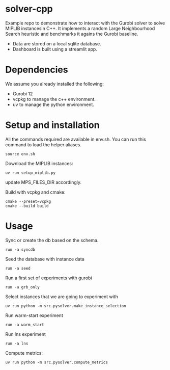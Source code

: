 # solver-cpp 

Example repo to demonstrate how to interact with the Gurobi solver to solve MIPLIB instancesin C++. It implements a random Large Neighbourhood Search heuristic and benchmarks it agains the Gurobi baseline. 

- Data are stored on a local sqlite database. 
- Dashboard is built using a streamlit app. 

# Dependencies 
We assume you already installed the following:
 - Gurobi 12
 - vcpkg to manage the c++ environment. 
 - uv to manage the python environment.

# Setup and installation 
All the commands required are available in env.sh. You can run this command to load the helper aliases. 
```
source env.sh 
```

Download the MIPLIB instances: 
```
uv run setup_miplib.py
```
update MPS_FILES_DIR accordingly. 

Build with vcpkg and cmake:
```
cmake --preset=vcpkg
cmake --build build
```

# Usage 
Sync or create the db based on the schema. 
```
run -a syncdb
```

Seed the database with instance data 
```
run -a seed 
````

Run a first set of experiments with gurobi
```
run -a grb_only 
```

Select instances that we are going to experiment with 
```
uv run python -m src.pysolver.make_instance_selection
```

Run warm-start experiment 
```
run -a warm_start 
```

Run lns experiment 

```
run -a lns
```

Compute metrics: 
```
uv run python -m src.pysolver.compute_metrics
```



